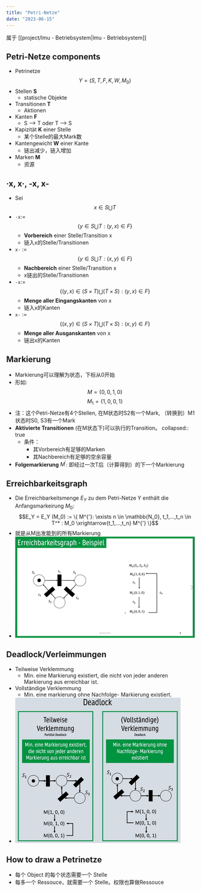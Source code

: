 ```yaml
---
title: "Petri-Netze"
date: "2023-06-15"
---
```


属于 [[project/lmu - Betriebsystem|lmu - Betriebsystem]]

## Petri-Netze components
- Petrinetze $$Y = (S,T,F,K,W,M_0)$$
- Stellen **S**
    - statische Objekte
- Transitionen **T**
    - Aktionen
- Kanten **F**
    - S --> T oder T --> S
- Kapizität **K** einer Stelle
    - 某个Stelle的最大Mark数
- Kantengewicht **W** einer Kante
    - 链出减少，链入增加
- Marken **M**
    - 资源
## ·x, x·, -x, x-
- Sei $$ x \in S \bigcup T$$
- `·x`:= $$\{y \in S \bigcup T : (y, x) \in F \}$$
    - **Vorbereich** einer Stelle/Transition x
    - 链入x的Stelle/Transitionen
- `x·` := $$\{ y \in S \bigcup T : (x, y) \in F\}$$
    - **Nachbereich** einer Stelle/Transition x
    - x链出的Stelle/Transitionen
- `-x`:= $$\{(y,x) \in (S \times T) \bigcup ( T \times S) : (y,x) \in F\}$$
    - **Menge aller Eingangskanten** von x
    - 链入x的Kanten
- `x-` := $$\{(x,y) \in (S \times T) \bigcup ( T \times S) : (x,y) \in F\}$$
    - **Menge aller Ausganskanten** von x
    - 链出x的Kanten
   
## Markierung
- Markierung可以理解为状态，下标从0开始
- 形如:
  $$M = \{0,0,1,0\}$$
  $$M_1 = \{1, 0, 0, 1 \}$$
- 注：这个Petri-Netze有4个Stellen, 在M状态时S2有一个Mark, （转换到）M1状态时S0, S3有一个Mark
- **Aktivierte Transitionen** (在M状态下)可以执行的Transition。
  collapsed:: true
    - 条件：
        - 其Vorbereich有足够的Marken
        - 其Nachbereich有足够的空余容量
- **Folgemarkierung** $M^{'}$: 即经过一次T后（计算得到）的下一个Markierung

## Erreichbarkeitsgraph
- Die Erreichbarkeitsmenge $E_Y$ zu dem Petri-Netze Y enthält die Anfangsmarkeirung $M_0$:
  $$E_Y = E_Y (M_0) := \{ M^{'}: \exists n \in \mathbb{N_0}, t_1,...,t_n \in T^* : M_0  \xrightarrow{t_1,...,t_n} M^{'} \}$$
- 就是从M出发能到的所有Markierung
- ![image.png](../attachments/image_1638698191676_0.png)
 
## Deadlock/Verleimmungen
- Teilweise Verklemmung
    - Min. eine Markierung existiert, die nicht von jeder anderen Markierung aus erreichbar ist.
- Vollständige Verklemmung
    - Min. eine markierung ohne Nachfolge- Markierung existiert.
- ![image.png](../attachments/image_1638698708738_0.png)
## How to draw a Petrinetze
- 每个 Object 的每个状态需要一个 Stelle
- 每多一个 Ressouce，就需要一个 Stelle。权限也算做Ressouce